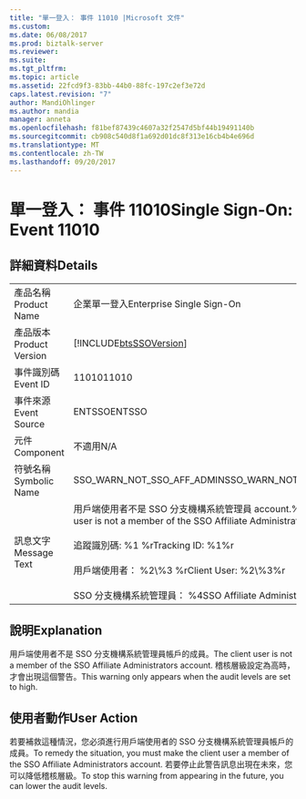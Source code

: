 ```yaml
---
title: "單一登入： 事件 11010 |Microsoft 文件"
ms.custom: 
ms.date: 06/08/2017
ms.prod: biztalk-server
ms.reviewer: 
ms.suite: 
ms.tgt_pltfrm: 
ms.topic: article
ms.assetid: 22fcd9f3-83bb-44b0-88fc-197c2ef3e72d
caps.latest.revision: "7"
author: MandiOhlinger
ms.author: mandia
manager: anneta
ms.openlocfilehash: f81bef87439c4607a32f2547d5bf44b19491140b
ms.sourcegitcommit: cb908c540d8f1a692d01dc8f313e16cb4b4e696d
ms.translationtype: MT
ms.contentlocale: zh-TW
ms.lasthandoff: 09/20/2017
---
```

# <a name="single-sign-on-event-11010"></a><span data-ttu-id="601be-102">單一登入： 事件 11010</span><span class="sxs-lookup"><span data-stu-id="601be-102">Single Sign-On: Event 11010</span></span>
## <a name="details"></a><span data-ttu-id="601be-103">詳細資料</span><span class="sxs-lookup"><span data-stu-id="601be-103">Details</span></span>  
  
|||  
|-|-|  
|<span data-ttu-id="601be-104">產品名稱</span><span class="sxs-lookup"><span data-stu-id="601be-104">Product Name</span></span>|<span data-ttu-id="601be-105">企業單一登入</span><span class="sxs-lookup"><span data-stu-id="601be-105">Enterprise Single Sign-On</span></span>|  
|<span data-ttu-id="601be-106">產品版本</span><span class="sxs-lookup"><span data-stu-id="601be-106">Product Version</span></span>|[!INCLUDE[btsSSOVersion](../includes/btsssoversion-md.md)]|  
|<span data-ttu-id="601be-107">事件識別碼</span><span class="sxs-lookup"><span data-stu-id="601be-107">Event ID</span></span>|<span data-ttu-id="601be-108">11010</span><span class="sxs-lookup"><span data-stu-id="601be-108">11010</span></span>|  
|<span data-ttu-id="601be-109">事件來源</span><span class="sxs-lookup"><span data-stu-id="601be-109">Event Source</span></span>|<span data-ttu-id="601be-110">ENTSSO</span><span class="sxs-lookup"><span data-stu-id="601be-110">ENTSSO</span></span>|  
|<span data-ttu-id="601be-111">元件</span><span class="sxs-lookup"><span data-stu-id="601be-111">Component</span></span>|<span data-ttu-id="601be-112">不適用</span><span class="sxs-lookup"><span data-stu-id="601be-112">N/A</span></span>|  
|<span data-ttu-id="601be-113">符號名稱</span><span class="sxs-lookup"><span data-stu-id="601be-113">Symbolic Name</span></span>|<span data-ttu-id="601be-114">SSO_WARN_NOT_SSO_AFF_ADMIN</span><span class="sxs-lookup"><span data-stu-id="601be-114">SSO_WARN_NOT_SSO_AFF_ADMIN</span></span>|  
|<span data-ttu-id="601be-115">訊息文字</span><span class="sxs-lookup"><span data-stu-id="601be-115">Message Text</span></span>|<span data-ttu-id="601be-116">用戶端使用者不是 SSO 分支機構系統管理員 account.%r 的成員</span><span class="sxs-lookup"><span data-stu-id="601be-116">Client user is not a member of the SSO Affiliate Administrators account.%r</span></span><br /><br /> <span data-ttu-id="601be-117">追蹤識別碼: %1 %r</span><span class="sxs-lookup"><span data-stu-id="601be-117">Tracking ID: %1%r</span></span><br /><br /> <span data-ttu-id="601be-118">用戶端使用者： %2\\%3 %r</span><span class="sxs-lookup"><span data-stu-id="601be-118">Client User: %2\\%3%r</span></span><br /><br /> <span data-ttu-id="601be-119">SSO 分支機構系統管理員： %4</span><span class="sxs-lookup"><span data-stu-id="601be-119">SSO Affiliate Administrators: %4</span></span>|  
  
## <a name="explanation"></a><span data-ttu-id="601be-120">說明</span><span class="sxs-lookup"><span data-stu-id="601be-120">Explanation</span></span>  
 <span data-ttu-id="601be-121">用戶端使用者不是 SSO 分支機構系統管理員帳戶的成員。</span><span class="sxs-lookup"><span data-stu-id="601be-121">The client user is not a member of the SSO Affiliate Administrators account.</span></span> <span data-ttu-id="601be-122">稽核層級設定為高時，才會出現這個警告。</span><span class="sxs-lookup"><span data-stu-id="601be-122">This warning only appears when the audit levels are set to high.</span></span>  
  
## <a name="user-action"></a><span data-ttu-id="601be-123">使用者動作</span><span class="sxs-lookup"><span data-stu-id="601be-123">User Action</span></span>  
 <span data-ttu-id="601be-124">若要補救這種情況，您必須進行用戶端使用者的 SSO 分支機構系統管理員帳戶的成員。</span><span class="sxs-lookup"><span data-stu-id="601be-124">To remedy the situation, you must make the client user a member of the SSO Affiliate Administrators account.</span></span> <span data-ttu-id="601be-125">若要停止此警告訊息出現在未來，您可以降低稽核層級。</span><span class="sxs-lookup"><span data-stu-id="601be-125">To stop this warning from appearing in the future, you can lower the audit levels.</span></span>
